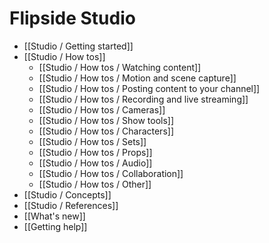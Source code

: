 # Flipside Studio

* [[Studio / Getting started]]
* [[Studio / How tos]]
  * [[Studio / How tos / Watching content]]
  * [[Studio / How tos / Motion and scene capture]]
  * [[Studio / How tos / Posting content to your channel]]
  * [[Studio / How tos / Recording and live streaming]]
  * [[Studio / How tos / Cameras]]
  * [[Studio / How tos / Show tools]]
  * [[Studio / How tos / Characters]]
  * [[Studio / How tos / Sets]]
  * [[Studio / How tos / Props]]
  * [[Studio / How tos / Audio]]
  * [[Studio / How tos / Collaboration]]
  * [[Studio / How tos / Other]]
* [[Studio / Concepts]]
* [[Studio / References]]
* [[What's new]]
* [[Getting help]]
